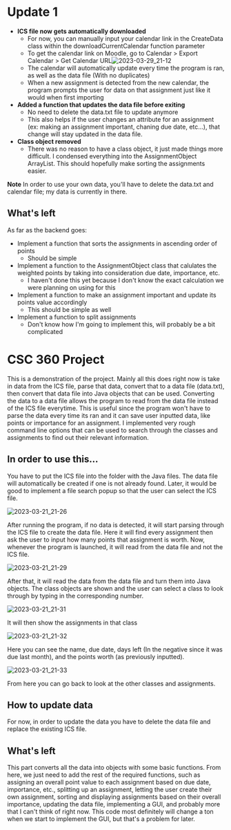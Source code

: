 # Update 1
- **ICS file now gets automatically downloaded**
  - For now, you can manually input your calendar link in the CreateData class within the downloadCurrentCalendar function parameter
  - To get the calendar link on Moodle, go to Calendar > Export Calendar > Get Calendar URL![2023-03-29_21-12](https://user-images.githubusercontent.com/120692984/228710269-24d96e25-1db1-418a-9da4-9723319356e7.png)
  - The calendar will automatically update every time the program is ran, as well as the data file (With no duplicates)
  - When a new assignment is detected from the new calendar, the program prompts the user for data on that assignment just like it would when first importing
- **Added a function that updates the data file before exiting**
  - No need to delete the data.txt file to update anymore
  - This also helps if the user changes an attribute for an assignment (ex: making an assignment important, chaning due date, etc...), that change will stay updated in the data file. 
- **Class object removed**
  - There was no reason to have a class object, it just made things more difficult. I condensed everything into the AssignmentObject ArrayList. This should hopefully make sorting the assignments easier. 

**Note**
In order to use your own data, you'll have to delete the data.txt and calendar file; my data is currently in there.

## What's left
As far as the backend goes:
- Implement a function that sorts the assignments in ascending order of points
  - Should be simple
- Implement a function to the AssignmentObject class that calulates the weighted points by taking into consideration due date, importance, etc.
  - I haven't done this yet because I don't know the exact calculation we were planning on using for this
- Implement a function to make an assignment important and update its points value accordingly
  - This should be simple as well
- Implement a function to split assignments
  - Don't know how I'm going to implement this, will probably be a bit complicated





# CSC 360 Project
This is a demonstration of the project. Mainly all this does right now is take in data from the ICS file, parse that data, convert that to a data file (data.txt),
then convert that data file into Java objects that can be used. Converting the data to a data file allows the program to read from the data file instead of the ICS file everytime. This is useful since the program won't have to parse the data every time its ran and it can save user inputted data, like points or importance for an assignment. I implemented very rough command line options that can be used to search
through the classes and assignments to find out their relevant information. 
## In order to use this...
You have to put the ICS file into the folder with the Java files. The data file will automatically be created if one is not already found. Later, it would be good to implement a file search popup so that the user can select the ICS file. 

![2023-03-21_21-26](https://user-images.githubusercontent.com/120692984/226786005-b026204d-fec2-415d-827c-d6e163b080f9.png)

After running the program, if no data is detected, it will start parsing through the ICS file to create the data file. Here it will find every assignment then ask the user to input how many points that assignment is worth. Now, whenever the program is launched, it will read from the data file and not the ICS file. 

![2023-03-21_21-29](https://user-images.githubusercontent.com/120692984/226786411-ee00d938-6db7-4fed-b6e5-7631b7ab361b.png)

After that, it will read the data from the data file and turn them into Java objects. The class objects are shown and the user can select a class to look through by typing in the corresponding number. 

![2023-03-21_21-31](https://user-images.githubusercontent.com/120692984/226786707-f642eff3-a932-46b0-9f19-2f7407afe37e.png)

It will then show the assignments in that class

![2023-03-21_21-32](https://user-images.githubusercontent.com/120692984/226786794-66564e87-cef1-40f4-8523-dcd9d97ab285.png)

Here you can see the name, due date, days left (In the negative since it was due last month), and the points worth (as previously inputted).

![2023-03-21_21-33](https://user-images.githubusercontent.com/120692984/226786942-ad82d077-551d-4bfb-b959-e7d2c9c9eb69.png)

From here you can go back to look at the other classes and assignments.

## How to update data
For now, in order to update the data you have to delete the data file and replace the existing ICS file. 

## What's left
This part converts all the data into objects with some basic functions. From here, we just need to add the rest of the required functions, such 
as assigning an overall point value to each assignment based on due date, importance, etc., splitting up an assignment, letting the user create their
own assignment, sorting and displaying assignments based on their overall importance, updating the data file, implementing a GUI, and probably more 
that I can't think of right now. This code most definitely will change a ton when we start to implement the GUI, but that's a problem for later. 
